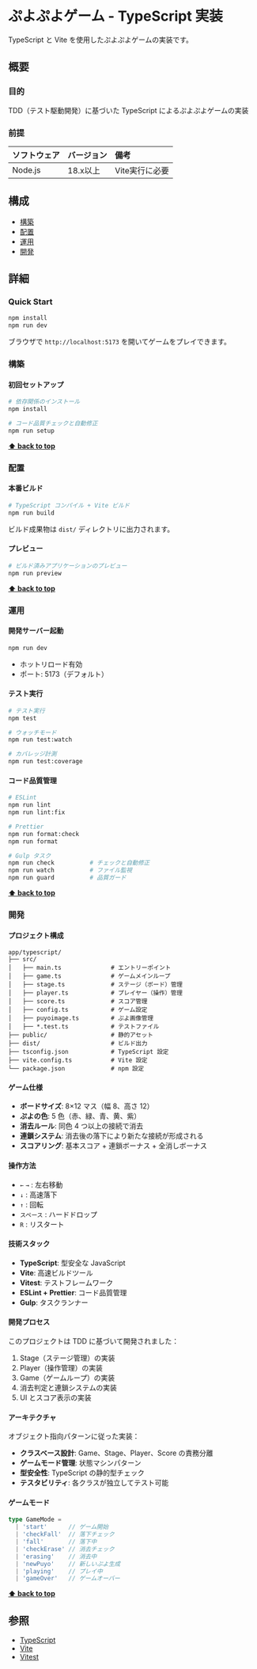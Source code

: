 # ぷよぷよゲーム - TypeScript 実装

TypeScript と Vite を使用したぷよぷよゲームの実装です。

## 概要

### 目的

TDD（テスト駆動開発）に基づいた TypeScript によるぷよぷよゲームの実装

### 前提

| ソフトウェア | バージョン | 備考 |
| :----------- | :--------- | :--- |
| Node.js      | 18.x以上   | Vite実行に必要 |

## 構成

- [構築](#構築)
- [配置](#配置)
- [運用](#運用)
- [開発](#開発)

## 詳細

### Quick Start

```bash
npm install
npm run dev
```

ブラウザで `http://localhost:5173` を開いてゲームをプレイできます。

### 構築

#### 初回セットアップ

```bash
# 依存関係のインストール
npm install

# コード品質チェックと自動修正
npm run setup
```

**[⬆ back to top](#構成)**

### 配置

#### 本番ビルド

```bash
# TypeScript コンパイル + Vite ビルド
npm run build
```

ビルド成果物は `dist/` ディレクトリに出力されます。

#### プレビュー

```bash
# ビルド済みアプリケーションのプレビュー
npm run preview
```

**[⬆ back to top](#構成)**

### 運用

#### 開発サーバー起動

```bash
npm run dev
```

- ホットリロード有効
- ポート: 5173（デフォルト）

#### テスト実行

```bash
# テスト実行
npm test

# ウォッチモード
npm run test:watch

# カバレッジ計測
npm run test:coverage
```

#### コード品質管理

```bash
# ESLint
npm run lint
npm run lint:fix

# Prettier
npm run format:check
npm run format

# Gulp タスク
npm run check          # チェックと自動修正
npm run watch          # ファイル監視
npm run guard          # 品質ガード
```

**[⬆ back to top](#構成)**

### 開発

#### プロジェクト構成

```
app/typescript/
├── src/
│   ├── main.ts              # エントリーポイント
│   ├── game.ts              # ゲームメインループ
│   ├── stage.ts             # ステージ（ボード）管理
│   ├── player.ts            # プレイヤー（操作）管理
│   ├── score.ts             # スコア管理
│   ├── config.ts            # ゲーム設定
│   ├── puyoimage.ts         # ぷよ画像管理
│   ├── *.test.ts            # テストファイル
├── public/                  # 静的アセット
├── dist/                    # ビルド出力
├── tsconfig.json            # TypeScript 設定
├── vite.config.ts           # Vite 設定
└── package.json             # npm 設定
```

#### ゲーム仕様

- **ボードサイズ**: 8×12 マス（幅 8、高さ 12）
- **ぷよの色**: 5 色（赤、緑、青、黄、紫）
- **消去ルール**: 同色 4 つ以上の接続で消去
- **連鎖システム**: 消去後の落下により新たな接続が形成される
- **スコアリング**: 基本スコア + 連鎖ボーナス + 全消しボーナス

#### 操作方法

- `←` `→` : 左右移動
- `↓` : 高速落下
- `↑` : 回転
- `スペース` : ハードドロップ
- `R` : リスタート

#### 技術スタック

- **TypeScript**: 型安全な JavaScript
- **Vite**: 高速ビルドツール
- **Vitest**: テストフレームワーク
- **ESLint + Prettier**: コード品質管理
- **Gulp**: タスクランナー

#### 開発プロセス

このプロジェクトは TDD に基づいて開発されました：

1. Stage（ステージ管理）の実装
2. Player（操作管理）の実装
3. Game（ゲームループ）の実装
4. 消去判定と連鎖システムの実装
5. UI とスコア表示の実装

#### アーキテクチャ

オブジェクト指向パターンに従った実装：

- **クラスベース設計**: Game、Stage、Player、Score の責務分離
- **ゲームモード管理**: 状態マシンパターン
- **型安全性**: TypeScript の静的型チェック
- **テスタビリティ**: 各クラスが独立してテスト可能

#### ゲームモード

```typescript
type GameMode =
  | 'start'      // ゲーム開始
  | 'checkFall'  // 落下チェック
  | 'fall'       // 落下中
  | 'checkErase' // 消去チェック
  | 'erasing'    // 消去中
  | 'newPuyo'    // 新しいぷよ生成
  | 'playing'    // プレイ中
  | 'gameOver'   // ゲームオーバー
```

**[⬆ back to top](#構成)**

## 参照

- [TypeScript](https://www.typescriptlang.org/)
- [Vite](https://vitejs.dev/)
- [Vitest](https://vitest.dev/)
